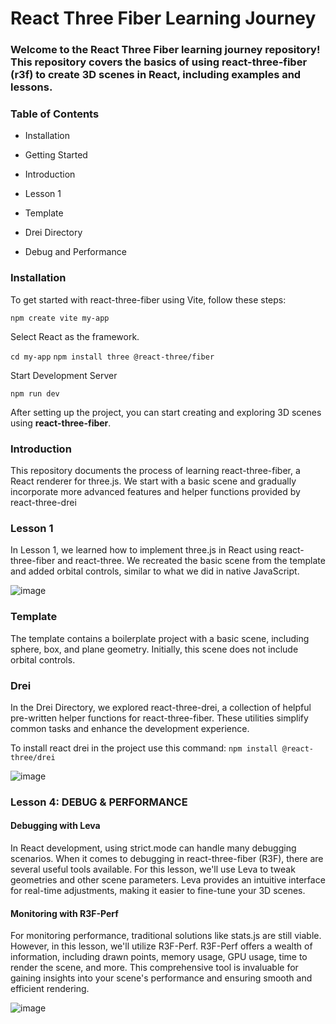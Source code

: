 # React Three Fiber Learning Journey

### Welcome to the React Three Fiber learning journey repository! This repository covers the basics of using react-three-fiber (r3f) to create 3D scenes in React, including examples and lessons.

### Table of Contents

- Installation

- Getting Started

- Introduction

- Lesson 1

- Template

- Drei Directory
  
- Debug and Performance

### Installation

To get started with react-three-fiber using Vite, follow these steps:

` npm create vite my-app `

Select React as the framework.

` cd my-app `
` npm install three @react-three/fiber `

Start Development Server

` npm run dev `

After setting up the project, you can start creating and exploring 3D scenes using **react-three-fiber**. 

### Introduction

This repository documents the process of learning react-three-fiber, a React renderer for three.js. We start with a basic scene and gradually incorporate more advanced features and helper functions provided by react-three-drei

### Lesson 1

In Lesson 1, we learned how to implement three.js in React using react-three-fiber and react-three. We recreated the basic scene from the template and added orbital controls, similar to what we did in native JavaScript.

![image](https://github.com/user-attachments/assets/1ae79801-ab75-4177-835a-46bbd968baeb)

### Template

The template contains a boilerplate project with a basic scene, including sphere, box, and plane geometry. Initially, this scene does not include orbital controls.

### Drei

In the Drei Directory, we explored react-three-drei, a collection of helpful pre-written helper functions for react-three-fiber. These utilities simplify common tasks and enhance the development experience.

To install react drei in the project use this command: `npm install @react-three/drei`

![image](https://github.com/user-attachments/assets/032c1a2e-8fd0-402e-afed-9a9ac9f481aa)

### Lesson 4: DEBUG & PERFORMANCE

#### Debugging with Leva
In React development, using strict.mode can handle many debugging scenarios. When it comes to debugging in react-three-fiber (R3F), there are several useful tools available. For this lesson, we'll use Leva to tweak geometries and other scene parameters. Leva provides an intuitive interface for real-time adjustments, making it easier to fine-tune your 3D scenes.

#### Monitoring with R3F-Perf
For monitoring performance, traditional solutions like stats.js are still viable. However, in this lesson, we'll utilize R3F-Perf. R3F-Perf offers a wealth of information, including drawn points, memory usage, GPU usage, time to render the scene, and more. This comprehensive tool is invaluable for gaining insights into your scene's performance and ensuring smooth and efficient rendering.

![image](https://github.com/user-attachments/assets/39a0a672-9863-44db-8b3a-d5c8f3bcf61f)
